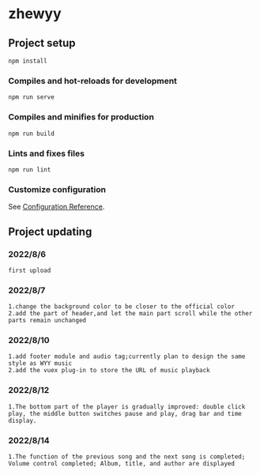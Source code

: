 # zhewyy

## Project setup
```
npm install
```

### Compiles and hot-reloads for development
```
npm run serve
```

### Compiles and minifies for production
```
npm run build
```

### Lints and fixes files
```
npm run lint
```

### Customize configuration
See [Configuration Reference](https://cli.vuejs.org/config/).

## Project updating
### 2022/8/6
```
first upload
```
### 2022/8/7
```
1.change the background color to be closer to the official color
2.add the part of header,and let the main part scroll while the other parts remain unchanged
```
### 2022/8/10
```
1.add footer module and audio tag;currently plan to design the same style as WYY music
2.add the vuex plug-in to store the URL of music playback
```
### 2022/8/12
```
1.The bottom part of the player is gradually improved: double click play, the middle button switches pause and play, drag bar and time display.
```
### 2022/8/14
```
1.The function of the previous song and the next song is completed; Volume control completed; Album, title, and author are displayed
```
